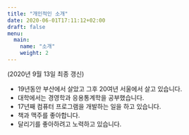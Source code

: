 ```yaml
---
title: "개인적인 소개"
date: 2020-06-01T17:11:12+02:00
draft: false
menu:
  main:
    name: "소개"
    weight: 2
---
```


(2020년 9월 13일 최종 갱신)

* 19년동안 부산에서 살았고 그후 20여년 서울에서 살고 있습니다.
* 대학에서는 경영학과 응용통계학을 공부했습니다.
* 17년째 컴퓨터 프로그램을 개발하는 일을 하고 있습니다.
* 책과 맥주를 좋아합니다.
* 달리기를 좋아하려고 노력하고 있습니다.
